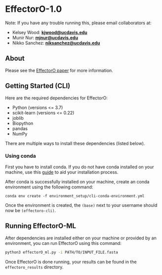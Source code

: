 # EffectorO-1.0

Note: If you have any trouble running this, please email collaborators at:

- Kelsey Wood: **<kjwood@ucdavis.edu>**
- Munir Nur: **<mjnur@ucdavis.edu>**
- Nikko Sanchez: **<niksanchez@ucdavis.edu>**

## About

Please see the [EffectorO paper](https://www.biorxiv.org/content/10.1101/2021.03.19.436227v2) for more information.

## Getting Started (CLI)

Here are the required dependencies for EffectorO:

- Python (versions <= 3.7)
- scikit-learn (versions <= 0.22)
- joblib
- Biopython
- pandas
- NumPy

There are multiple ways to install these dependencies (listed below).

### Using conda

First you have to install conda. If you do not have conda installed on your machine, use this [guide](https://conda.io/projects/conda/en/latest/user-guide/install/index.html) to aid your installation process.

After conda is successfully installed on your machine, create an conda environment using the following command:

```shell
conda env create -f environment_setup/cli-conda-environment.yml
```

Once the environment is created, the `(base)` next to your username should now be `(effectoro-cli)`.

<!-- TODO: see if this works
### Using `requirements.txt`

In order to use requirements.txt, you must have version 3.5-3.8 of Python on your machine. If you do, you can install the dependencies using this command:

```bash
pip install -r environment_setup/requirements.txt
```
-->

## Running EffectorO-ML

After dependencies are installed either on your machine or provided by an environment, you can run EffectorO using this command:

```bash
python3 effectorO_ml.py -i PATH/TO/INPUT_FILE.fasta
```

Once EffectorO is done running, your results can be found in the `effectoro_results` directory.

